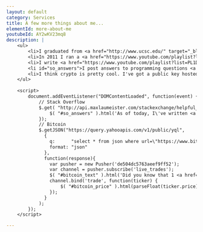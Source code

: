 ```yaml
---
layout: default
category: Services
title: A few more things about me...
elementId: more-about-me
youtubeId: AY2wKV23mq8
description: |
    <ul>
        <li>I graduated from <a href="http://www.ucsc.edu/" target="_blank">UC Santa Cruz</a> in 2014 with a B.S. in Computer Science: Game Design (highest honors).</li>
        <li>In 2011 I ran a <a href="https://www.youtube.com/playlist?list=PL15E0AC4F7B0CD8BA" target="_blank">Minecraft YouTube channel</a> that got 9 million views, and I was invited to Minecon.</li>
        <li>I write <a href="https://www.youtube.com/playlist?list=PL1D1B1B84D3BE770D" target="_blank">music for virtual orchestra</a> in my spare time. I also <a href="https://www.youtube.com/playlist?list=PL93Ao-kXHQuUVcQDf2llrR_YAUGr8x9uZ" target="_blank">punch custom music boxes</a>.</li>
        <li id="so_answers">I post answers to programming questions <a href="https://stackoverflow.com/users/2234742/maximillian-laumeister">on Stack Overflow</a> in my free time.</li>
        <li>I think crypto is pretty cool. I've got a public key hosted <a href="https://keybase.io/maxlaumeister" target="_blank">here</a>, if you're that kind of person too. <span id="bitcoin_text"></span></li>
    </ul>
    
    <script>
        document.addEventListener("DOMContentLoaded", function(event) { 
            // Stack Overflow
            $.get( "http://api.maxlaumeister.com/stackexchange/helpful_answers/", function( response ) {
                $( "#so_answers" ).html('As of today, I\'ve written <a href="https://stackoverflow.com/users/2234742/maximillian-laumeister?tab=answers&sort=votes"><span id="so_answers">' + response.data.upvoted_or_accepted + '</span> answers on Stack Overflow</a> that other programmers have found helpful.');
            });
            // Bitcoin
            $.getJSON("https://query.yahooapis.com/v1/public/yql",
              {
                q:      "select * from json where url=\"https://www.bitstamp.net/api/ticker/\"",
                format: "json"
              },
              function(response){
                var pusher = new Pusher('de504dc5763aeef9ff52');
                var channel = pusher.subscribe('live_trades');
                $( "#bitcoin_text" ).html('Did you know that 1 <a href="https://bitcoin.org/en/">Bitcoin</a> is currently worth $<span id="bitcoin_price">' + parseFloat(response.query.results.json.last).toFixed(2) + '</span>?');
                channel.bind('trade', function(ticker) {
                    $( "#bitcoin_price" ).html(parseFloat(ticker.price).toFixed(2));
                });
              }
            );
        });
    </script>

---
```

